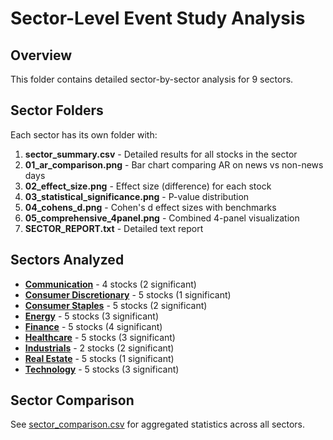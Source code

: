 # Sector-Level Event Study Analysis

## Overview

This folder contains detailed sector-by-sector analysis for 9 sectors.

## Sector Folders

Each sector has its own folder with:

1. **sector_summary.csv** - Detailed results for all stocks in the sector
2. **01_ar_comparison.png** - Bar chart comparing AR on news vs non-news days
3. **02_effect_size.png** - Effect size (difference) for each stock
4. **03_statistical_significance.png** - P-value distribution
5. **04_cohens_d.png** - Cohen's d effect sizes with benchmarks
6. **05_comprehensive_4panel.png** - Combined 4-panel visualization
7. **SECTOR_REPORT.txt** - Detailed text report

## Sectors Analyzed

- **[Communication](Communication/)** - 4 stocks (2 significant)
- **[Consumer Discretionary](Consumer_Discretionary/)** - 5 stocks (1 significant)
- **[Consumer Staples](Consumer_Staples/)** - 5 stocks (2 significant)
- **[Energy](Energy/)** - 5 stocks (3 significant)
- **[Finance](Finance/)** - 5 stocks (4 significant)
- **[Healthcare](Healthcare/)** - 5 stocks (3 significant)
- **[Industrials](Industrials/)** - 2 stocks (2 significant)
- **[Real Estate](Real_Estate/)** - 5 stocks (1 significant)
- **[Technology](Technology/)** - 5 stocks (3 significant)

## Sector Comparison

See [sector_comparison.csv](sector_comparison.csv) for aggregated statistics across all sectors.
